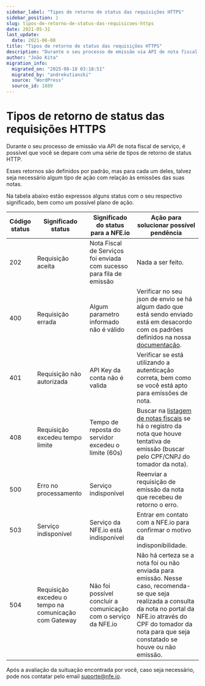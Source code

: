 ```yaml
---
sidebar_label: "Tipos de retorno de status das requisições HTTPS"
sidebar_position: 1
slug: tipos-de-retorno-de-status-das-requisicoes-https
date: 2021-05-31
last_update:
  date: 2021-06-08
title: "Tipos de retorno de status das requisições HTTPS"
description: "Durante o seu processo de emissão via API de nota fiscal de serviço, é possível que você se depare com uma série de status de retorno HTTP."
author: "João Kita"
migration_info:
  migrated_on: "2025-08-18 03:18:51"
  migrated_by: "andrekutianski"
  source: "WordPress"
  source_id: 1889
---
```


# Tipos de retorno de status das requisições HTTPS

Durante o seu processo de emissão via API de nota fiscal de serviço, é possível que você se depare com uma série de tipos de retorno de status HTTP. 

Esses retornos são definidos por padrão, mas para cada um deles, talvez seja necessário algum tipo de ação com relação às emissões das suas notas.

Na tabela abaixo estão expressos alguns status com o seu respectivo significado, bem como um possível plano de ação.

| **Código status** | **Significado status**                                | **Significado do status para a NFE.io**                              | **Ação para solucionar possível pendência**                                                                                                                                                                                      |
| ----------------- | ----------------------------------------------------- | -------------------------------------------------------------------- | -------------------------------------------------------------------------------------------------------------------------------------------------------------------------------------------------------------------------------- |
| 202               | Requisição aceita                                     | Nota Fiscal de Serviços foi enviada com sucesso para fila de emissão | Nada a ser feito.                                                                                                                                                                                                                |
| 400               | Requisição errada                                     | Algum parametro informado não é válido                               | Verificar no seu json de envio se há algum dado que está sendo enviado está em desacordo com os padrões definidos na nossa [documentação][1].                                                                                    |
| 401               | Requisição não autorizada                             | API Key da conta não é valida                                        | Verificar se está utilizando a autenticação correta, bem como se você está apto para emissões de nota.                                                                                                                           |
| 408               | Requisição excedeu tempo limite                       | Tempo de reposta do servidor excedeu o limite (60s)                  | Buscar na [listagem de notas fiscais][2] se há o registro da nota que houve tentativa de emissão (buscar pelo CPF/CNPJ do tomador da nota).                                                                                      |
| 500               | Erro no processamento                                 | Serviço indisponível                                                 | Reenviar a requisição de emissão da nota que recebeu de retorno o erro.                                                                                                                                                          |
| 503               | Serviço indisponível                                  | Serviço da NFE.io está indisponível                                  | Entrar em contato com a NFE.io para confirmar o motivo da indisponibilidade.                                                                                                                                                     |
| 504               | Requisição excedeu o tempo na comunicação com Gateway | Não foi possível concluir a comunicação com o serviço da NFE.io      | Não há certeza se a nota foi ou não enviada para emissão. Nesse caso, recomenda-se que seja realizada a consulta da nota no portal da NFE.io através do CPF do tomador da nota para que seja constatado se houve ou não emissão. |

Após a avaliação da suituação encontrada por você, caso seja necessário, pode nos contatar pelo email suporte@nfe.io.


[1]: https://nfe.io/docs/desenvolvedores/rest-api/nota-fiscal-de-servico-v1/
[2]: https://nfe.io/docs/documentacao/nossa-plataforma/nota-fiscal-servico/listar-notas-servico/